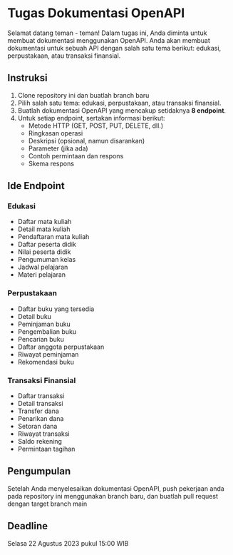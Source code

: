 # Tugas Dokumentasi OpenAPI

Selamat datang teman - teman! Dalam tugas ini, Anda diminta untuk membuat dokumentasi menggunakan OpenAPI. Anda akan membuat dokumentasi untuk sebuah API dengan salah satu tema berikut: edukasi, perpustakaan, atau transaksi finansial.

## Instruksi
1. Clone repository ini dan buatlah branch baru 
2. Pilih salah satu tema: edukasi, perpustakaan, atau transaksi finansial.
3. Buatlah dokumentasi OpenAPI yang mencakup setidaknya **8 endpoint**.
4. Untuk setiap endpoint, sertakan informasi berikut:
   - Metode HTTP (GET, POST, PUT, DELETE, dll.)
   - Ringkasan operasi
   - Deskripsi (opsional, namun disarankan)
   - Parameter (jika ada)
   - Contoh permintaan dan respons
   - Skema respons

## Ide Endpoint

### Edukasi
- Daftar mata kuliah
- Detail mata kuliah
- Pendaftaran mata kuliah
- Daftar peserta didik
- Nilai peserta didik
- Pengumuman kelas
- Jadwal pelajaran
- Materi pelajaran

### Perpustakaan
- Daftar buku yang tersedia
- Detail buku
- Peminjaman buku
- Pengembalian buku
- Pencarian buku
- Daftar anggota perpustakaan
- Riwayat peminjaman
- Rekomendasi buku

### Transaksi Finansial
- Daftar transaksi
- Detail transaksi
- Transfer dana
- Penarikan dana
- Setoran dana
- Riwayat transaksi
- Saldo rekening
- Permintaan tagihan

## Pengumpulan

Setelah Anda menyelesaikan dokumentasi OpenAPI, push pekerjaan anda pada repository ini menggunakan branch baru, dan buatlah pull request dengan target branch main

## Deadline

Selasa 22 Agustus 2023 pukul 15:00 WIB
